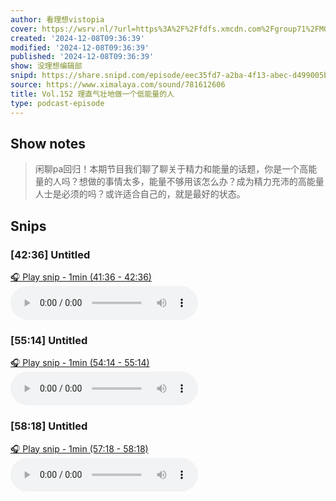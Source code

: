 ```yaml
---
author: 看理想vistopia
cover: https://wsrv.nl/?url=https%3A%2F%2Ffdfs.xmcdn.com%2Fgroup71%2FM07%2F03%2F0C%2FwKgO2V6iTd_QHgIPAANePhgoryg304.jpg&w=200&h=200
created: '2024-12-08T09:36:39'
modified: '2024-12-08T09:36:39'
published: '2024-12-08T09:36:39'
show: 没理想编辑部
snipd: https://share.snipd.com/episode/eec35fd7-a2ba-4f13-abec-d499005bacc7
source: https://www.ximalaya.com/sound/781612606
title: Vol.152 理直气壮地做一个低能量的人
type: podcast-episode
---
```



## Show notes
> 闲聊pa回归！本期节目我们聊了聊关于精力和能量的话题，你是一个高能量的人吗？想做的事情太多，能量不够用该怎么办？成为精力充沛的高能量人士是必须的吗？或许适合自己的，就是最好的状态。

## Snips
### [42:36] Untitled
[🎧 Play snip - 1min️ (41:36 - 42:36)](https://share.snipd.com/snip/025938dc-e0b3-47f2-8582-760f5be4df69)
<audio controls> <source src="https://jt.ximalaya.com//GKwRIDoLKGfpAYG3CwM71ko-.m4a?channel=rss&album_id=32263017&track_id=781612606&uid=16052400&jt=https://aod.cos.tx.xmcdn.com/storages/62f3-audiofreehighqps/2A/BB/GKwRIDoLKGfpAYG3CwM71ko-.m4a#t=41:36,42:36"> </audio>
### [55:14] Untitled
[🎧 Play snip - 1min️ (54:14 - 55:14)](https://share.snipd.com/snip/6299e419-1b1e-4bc1-a905-3ada8948036d)
<audio controls> <source src="https://jt.ximalaya.com//GKwRIDoLKGfpAYG3CwM71ko-.m4a?channel=rss&album_id=32263017&track_id=781612606&uid=16052400&jt=https://aod.cos.tx.xmcdn.com/storages/62f3-audiofreehighqps/2A/BB/GKwRIDoLKGfpAYG3CwM71ko-.m4a#t=54:14,55:14"> </audio>
### [58:18] Untitled
[🎧 Play snip - 1min️ (57:18 - 58:18)](https://share.snipd.com/snip/62448a9e-1d83-4554-943d-83d7bc62dcae)
<audio controls> <source src="https://jt.ximalaya.com//GKwRIDoLKGfpAYG3CwM71ko-.m4a?channel=rss&album_id=32263017&track_id=781612606&uid=16052400&jt=https://aod.cos.tx.xmcdn.com/storages/62f3-audiofreehighqps/2A/BB/GKwRIDoLKGfpAYG3CwM71ko-.m4a#t=57:18,58:18"> </audio>
